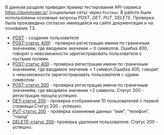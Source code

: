 В данном разделе приведен пример тестирования API-сервиса *https://dummyapi.io/*  (социальная сеть) через `Postman`. В работе были использованы основные запросы *POST*, *GET*, *PUT*, *DELETE*. Проверка была произведена согласно имеющейся на сайте документации и на основание ТЗ. 

+ [POST](https://mega.nz/file/9uAEDAbY#fB_hxjbSBbekeZeu5RjBBwPi0Se8EiXTezFlM3KNCYg) - создание пользователя 
+ [POST-статус 400](https://mega.nz/file/Jjp2zbqC#ANYel9DMyy9XPLuouHnVJgJlYQeBeKyC2FJ9PMtn5dQrEelrDqUjeMhnfQ)) - проверка регистрации имени по граничным значениям, где вводимое значение = 0 символов. Ошибка 400, говорит о невозможности зарегистрировать пользователя с пустыми полями.
+ [POST-статус 400](https://mega.nz/file/VzgynCKJ#HM--sXMH-MNItSd40MG9JliCJft8rEelrDqUjeMhnfQ) - проверка регистрации имени по граничным значениям, где вводимое значение = 1 символ.Ошибка 400, говорит о невозможности зарегистрировать пользователя с одним символом
+ [POST-статус 200](https://mega.nz/file/83QiURia#h1yXI-qjQWPkhun8LqmXXJP6GLsMK1qUvXAhIlF-5IA) - проверка регистрации имени по граничным значениям, где вводимое значение =2 символа. Статус 200 - регистрация прошла успешно.
+ [GET-cтатус 200](https://mega.nz/file/tz5AWZoI#7Nj1wCzIW8iWB4wpiJuqtWZxVweXSQJXgHz8219yTSI) - проверка отображения 10 пользователей с первой страницы.Статус 200 - успешно. 
+ [PUT-статус 200](https://mega.nz/file/piQTzRTb#9EeluZASQNoJoInxQ83O418h5acdJDa6TclLur7tRE8) - проверка изменения данных “имя”, “телефон”, “город”
+ [DELETE-статус 200](https://mega.nz/file/VrJHwILb#NqlfWIuKUpl3eHNxgvm6jVNoB6Ged76InLXNLDlghc8)- проверка удаления пользователя. Статус 200 - успешно.
